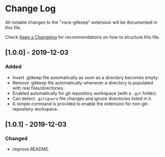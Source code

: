 # Change Log

All notable changes to the "vsce-gitkeep" extension will be documented in this file.

Check [Keep a Changelog](http://keepachangelog.com/) for recommendations on how to structure this file.

<!-- ## [Unreleased] -->

## [1.0.0] - 2019-12-03
### Added
- Insert .gitkeep file automatically as soon as a directory becomes empty.
- Remove .gitkeep file automatically whenever a directory is populated with real files/directories.
- Enabled automatically for git repository workspace (with a `.git` folder).
- Can detect `.gitignore` file changes and ignore directories listed in it.
- A simple command is provided to enable the extension for non-git-repository workspace.

## [1.0.1] - 2019-12-03
### Changed
- improve README.